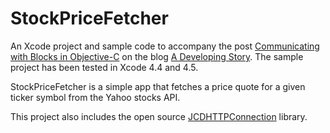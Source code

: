 # StockPriceFetcher

An Xcode project and sample code to accompany the post [Communicating with Blocks in Objective-C](http://adevelopingstory.com/blog/2012/09/communicating-with-blocks-in-objective-c.html) on the blog [A Developing Story](http://adevelopingstory.com). The sample project has been tested in Xcode 4.4 and 4.5.

StockPriceFetcher is a simple app that fetches a price quote for a given ticker symbol from the Yahoo stocks API.

This project also includes the open source [JCDHTTPConnection](http://github.com/jdriscoll/JCDHTTPConnection) library.
